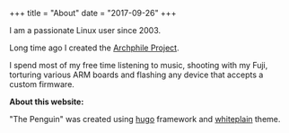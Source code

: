 +++
title = "About"
date = "2017-09-26"
+++

I am a passionate Linux user since 2003. 

Long time ago I created the [Archphile Project](https://archphile.org).

I spend most of my free time listening to music, shooting with my Fuji, torturing various ARM boards and flashing any device that accepts a custom firmware.


**About this website:**

"The Penguin" was created using [hugo](https://gohugo.io/ ) framework and [whiteplain](https://github.com/taikii/whiteplain) theme.
